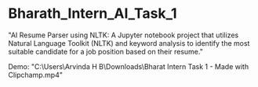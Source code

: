 # Bharath_Intern_AI_Task_1
"AI Resume Parser using NLTK: A Jupyter notebook project that utilizes Natural Language Toolkit (NLTK) and keyword analysis to identify the most suitable candidate for a job position based on their resume."

Demo:
"C:\Users\Arvinda H B\Downloads\Bharat Intern Task 1 - Made with Clipchamp.mp4"
